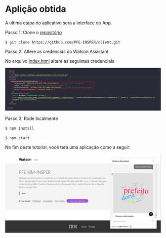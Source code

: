 # Aplição obtida

A ultima etapa do aplicativo sera a interface do App.

Passo 1: Clone o [repositório](https://github.com/PFE-INSPER/client-app.git)

`$ git clone https://github.com/PFE-INSPER/client.git`

Passo 2: Altere as credencias do Watson Assistant

No arquivo [index.html](https://github.com/PFE-INSPER/client/blob/main/public/index.html) altere as seguintes credenciais

![](imagens/app-02.png)

Passo 3: Rode localmente

`$ npm install`

`$ npm start`

No fim deste tutorial, você terá uma aplicação como a seguir:

![](imagens/aplicacao-01.png)